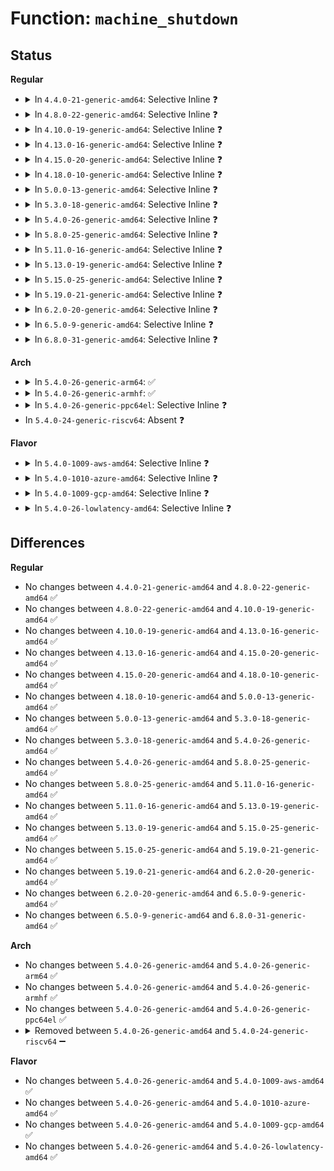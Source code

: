 # Function: <code>machine_shutdown</code>

## Status
<b>Regular</b>
<ul>
<li>
<details>
<summary>In <code>4.4.0-21-generic-amd64</code>: Selective Inline ❓</summary>

```c
void machine_shutdown()
```

```json
{
  "name": "machine_shutdown",
  "collision_type": "Unique Global",
  "inline_type": "Selective",
  "funcs": [
    {
      "addr": 18446744071579173423,
      "name": "machine_shutdown",
      "external": true,
      "loc": "arch/x86/kernel/reboot.c:733",
      "file": "arch/x86/kernel/reboot.c",
      "inline": "not declared, inlined",
      "caller_inline": [
        "arch/x86/kernel/reboot.c:native_machine_restart",
        "arch/x86/kernel/reboot.c:native_machine_power_off",
        "arch/x86/kernel/reboot.c:native_machine_halt"
      ],
      "caller_func": [
        "kernel/kexec_core.c:kernel_kexec"
      ]
    }
  ],
  "symbols": [
    {
      "addr": 18446744071579173984,
      "name": "machine_shutdown",
      "section": ".text",
      "bind": "STB_GLOBAL",
      "size": 17
    }
  ]
}
```
</details>
</li>
<li>
<details>
<summary>In <code>4.8.0-22-generic-amd64</code>: Selective Inline ❓</summary>

```c
void machine_shutdown()
```

```json
{
  "name": "machine_shutdown",
  "collision_type": "Unique Global",
  "inline_type": "Selective",
  "funcs": [
    {
      "addr": 18446744071579173949,
      "name": "machine_shutdown",
      "external": true,
      "loc": "arch/x86/kernel/reboot.c:763",
      "file": "arch/x86/kernel/reboot.c",
      "inline": "not declared, inlined",
      "caller_inline": [
        "arch/x86/kernel/reboot.c:native_machine_power_off",
        "arch/x86/kernel/reboot.c:native_machine_halt",
        "arch/x86/kernel/reboot.c:native_machine_restart"
      ],
      "caller_func": [
        "kernel/kexec_core.c:kernel_kexec"
      ]
    }
  ],
  "symbols": [
    {
      "addr": 18446744071579174368,
      "name": "machine_shutdown",
      "section": ".text",
      "bind": "STB_GLOBAL",
      "size": 17
    }
  ]
}
```
</details>
</li>
<li>
<details>
<summary>In <code>4.10.0-19-generic-amd64</code>: Selective Inline ❓</summary>

```c
void machine_shutdown()
```

```json
{
  "name": "machine_shutdown",
  "collision_type": "Unique Global",
  "inline_type": "Selective",
  "funcs": [
    {
      "addr": 18446744071579184301,
      "name": "machine_shutdown",
      "external": true,
      "loc": "arch/x86/kernel/reboot.c:763",
      "file": "arch/x86/kernel/reboot.c",
      "inline": "not declared, inlined",
      "caller_inline": [
        "arch/x86/kernel/reboot.c:native_machine_power_off",
        "arch/x86/kernel/reboot.c:native_machine_halt",
        "arch/x86/kernel/reboot.c:native_machine_restart"
      ],
      "caller_func": [
        "kernel/kexec_core.c:kernel_kexec"
      ]
    }
  ],
  "symbols": [
    {
      "addr": 18446744071579184720,
      "name": "machine_shutdown",
      "section": ".text",
      "bind": "STB_GLOBAL",
      "size": 17
    }
  ]
}
```
</details>
</li>
<li>
<details>
<summary>In <code>4.13.0-16-generic-amd64</code>: Selective Inline ❓</summary>

```c
void machine_shutdown()
```

```json
{
  "name": "machine_shutdown",
  "collision_type": "Unique Global",
  "inline_type": "Selective",
  "funcs": [
    {
      "addr": 18446744071579183023,
      "name": "machine_shutdown",
      "external": true,
      "loc": "arch/x86/kernel/reboot.c:781",
      "file": "arch/x86/kernel/reboot.c",
      "inline": "not declared, inlined",
      "caller_inline": [
        "arch/x86/kernel/reboot.c:native_machine_power_off",
        "arch/x86/kernel/reboot.c:native_machine_halt",
        "arch/x86/kernel/reboot.c:native_machine_restart"
      ],
      "caller_func": [
        "kernel/kexec_core.c:kernel_kexec"
      ]
    }
  ],
  "symbols": [
    {
      "addr": 18446744071579183456,
      "name": "machine_shutdown",
      "section": ".text",
      "bind": "STB_GLOBAL",
      "size": 17
    }
  ]
}
```
</details>
</li>
<li>
<details>
<summary>In <code>4.15.0-20-generic-amd64</code>: Selective Inline ❓</summary>

```c
void machine_shutdown()
```

```json
{
  "name": "machine_shutdown",
  "collision_type": "Unique Global",
  "inline_type": "Selective",
  "funcs": [
    {
      "addr": 18446744071579198271,
      "name": "machine_shutdown",
      "external": true,
      "loc": "arch/x86/kernel/reboot.c:785",
      "file": "arch/x86/kernel/reboot.c",
      "inline": "not declared, inlined",
      "caller_inline": [
        "arch/x86/kernel/reboot.c:native_machine_power_off",
        "arch/x86/kernel/reboot.c:native_machine_halt",
        "arch/x86/kernel/reboot.c:native_machine_restart"
      ],
      "caller_func": [
        "kernel/kexec_core.c:kernel_kexec"
      ]
    }
  ],
  "symbols": [
    {
      "addr": 18446744071579199040,
      "name": "machine_shutdown",
      "section": ".text",
      "bind": "STB_GLOBAL",
      "size": 23
    }
  ]
}
```
</details>
</li>
<li>
<details>
<summary>In <code>4.18.0-10-generic-amd64</code>: Selective Inline ❓</summary>

```c
void machine_shutdown()
```

```json
{
  "name": "machine_shutdown",
  "collision_type": "Unique Global",
  "inline_type": "Selective",
  "funcs": [
    {
      "addr": 18446744071579210144,
      "name": "machine_shutdown",
      "external": true,
      "loc": "arch/x86/kernel/reboot.c:786",
      "file": "arch/x86/kernel/reboot.c",
      "inline": "not declared, inlined",
      "caller_inline": [
        "arch/x86/kernel/reboot.c:native_machine_power_off",
        "arch/x86/kernel/reboot.c:native_machine_halt",
        "arch/x86/kernel/reboot.c:native_machine_restart"
      ],
      "caller_func": [
        "kernel/kexec_core.c:kernel_kexec"
      ]
    }
  ],
  "symbols": [
    {
      "addr": 18446744071579210816,
      "name": "machine_shutdown",
      "section": ".text",
      "bind": "STB_GLOBAL",
      "size": 23
    }
  ]
}
```
</details>
</li>
<li>
<details>
<summary>In <code>5.0.0-13-generic-amd64</code>: Selective Inline ❓</summary>

```c
void machine_shutdown()
```

```json
{
  "name": "machine_shutdown",
  "collision_type": "Unique Global",
  "inline_type": "Selective",
  "funcs": [
    {
      "addr": 18446744071579233776,
      "name": "machine_shutdown",
      "external": true,
      "loc": "arch/x86/kernel/reboot.c:786",
      "file": "arch/x86/kernel/reboot.c",
      "inline": "not declared, inlined",
      "caller_inline": [
        "arch/x86/kernel/reboot.c:native_machine_power_off",
        "arch/x86/kernel/reboot.c:native_machine_halt",
        "arch/x86/kernel/reboot.c:native_machine_restart"
      ],
      "caller_func": [
        "kernel/kexec_core.c:kernel_kexec"
      ]
    }
  ],
  "symbols": [
    {
      "addr": 18446744071579234544,
      "name": "machine_shutdown",
      "section": ".text",
      "bind": "STB_GLOBAL",
      "size": 23
    }
  ]
}
```
</details>
</li>
<li>
<details>
<summary>In <code>5.3.0-18-generic-amd64</code>: Selective Inline ❓</summary>

```c
void machine_shutdown()
```

```json
{
  "name": "machine_shutdown",
  "collision_type": "Unique Global",
  "inline_type": "Selective",
  "funcs": [
    {
      "addr": 18446744071579247168,
      "name": "machine_shutdown",
      "external": true,
      "loc": "arch/x86/kernel/reboot.c:807",
      "file": "arch/x86/kernel/reboot.c",
      "inline": "not declared, inlined",
      "caller_inline": [
        "arch/x86/kernel/reboot.c:native_machine_power_off",
        "arch/x86/kernel/reboot.c:native_machine_halt",
        "arch/x86/kernel/reboot.c:native_machine_restart"
      ],
      "caller_func": [
        "kernel/kexec_core.c:kernel_kexec"
      ]
    }
  ],
  "symbols": [
    {
      "addr": 18446744071579247872,
      "name": "machine_shutdown",
      "section": ".text",
      "bind": "STB_GLOBAL",
      "size": 23
    }
  ]
}
```
</details>
</li>
<li>
<details>
<summary>In <code>5.4.0-26-generic-amd64</code>: Selective Inline ❓</summary>

```c
void machine_shutdown()
```

```json
{
  "name": "machine_shutdown",
  "collision_type": "Unique Global",
  "inline_type": "Selective",
  "funcs": [
    {
      "addr": 18446744071579249360,
      "name": "machine_shutdown",
      "external": true,
      "loc": "arch/x86/kernel/reboot.c:807",
      "file": "arch/x86/kernel/reboot.c",
      "inline": "not declared, inlined",
      "caller_inline": [
        "arch/x86/kernel/reboot.c:native_machine_power_off",
        "arch/x86/kernel/reboot.c:native_machine_halt",
        "arch/x86/kernel/reboot.c:native_machine_restart"
      ],
      "caller_func": [
        "kernel/kexec_core.c:kernel_kexec"
      ]
    }
  ],
  "symbols": [
    {
      "addr": 18446744071579250032,
      "name": "machine_shutdown",
      "section": ".text",
      "bind": "STB_GLOBAL",
      "size": 23
    }
  ]
}
```
</details>
</li>
<li>
<details>
<summary>In <code>5.8.0-25-generic-amd64</code>: Selective Inline ❓</summary>

```c
void machine_shutdown()
```

```json
{
  "name": "machine_shutdown",
  "collision_type": "Unique Global",
  "inline_type": "Selective",
  "funcs": [
    {
      "addr": 18446744071579274128,
      "name": "machine_shutdown",
      "external": true,
      "loc": "arch/x86/kernel/reboot.c:815",
      "file": "arch/x86/kernel/reboot.c",
      "inline": "not declared, inlined",
      "caller_inline": [
        "arch/x86/kernel/reboot.c:native_machine_power_off",
        "arch/x86/kernel/reboot.c:native_machine_halt",
        "arch/x86/kernel/reboot.c:native_machine_restart"
      ],
      "caller_func": [
        "kernel/kexec_core.c:kernel_kexec"
      ]
    }
  ],
  "symbols": [
    {
      "addr": 18446744071579274736,
      "name": "machine_shutdown",
      "section": ".text",
      "bind": "STB_GLOBAL",
      "size": 23
    }
  ]
}
```
</details>
</li>
<li>
<details>
<summary>In <code>5.11.0-16-generic-amd64</code>: Selective Inline ❓</summary>

```c
void machine_shutdown()
```

```json
{
  "name": "machine_shutdown",
  "collision_type": "Unique Global",
  "inline_type": "Selective",
  "funcs": [
    {
      "addr": 18446744071579281392,
      "name": "machine_shutdown",
      "external": true,
      "loc": "arch/x86/kernel/reboot.c:814",
      "file": "arch/x86/kernel/reboot.c",
      "inline": "not declared, inlined",
      "caller_inline": [
        "arch/x86/kernel/reboot.c:native_machine_power_off",
        "arch/x86/kernel/reboot.c:native_machine_halt",
        "arch/x86/kernel/reboot.c:native_machine_restart"
      ],
      "caller_func": [
        "kernel/kexec_core.c:kernel_kexec"
      ]
    }
  ],
  "symbols": [
    {
      "addr": 18446744071579281984,
      "name": "machine_shutdown",
      "section": ".text",
      "bind": "STB_GLOBAL",
      "size": 23
    }
  ]
}
```
</details>
</li>
<li>
<details>
<summary>In <code>5.13.0-19-generic-amd64</code>: Selective Inline ❓</summary>

```c
void machine_shutdown()
```

```json
{
  "name": "machine_shutdown",
  "collision_type": "Unique Global",
  "inline_type": "Selective",
  "funcs": [
    {
      "addr": 18446744071579284160,
      "name": "machine_shutdown",
      "external": true,
      "loc": "arch/x86/kernel/reboot.c:814",
      "file": "arch/x86/kernel/reboot.c",
      "inline": "not declared, inlined",
      "caller_inline": [
        "arch/x86/kernel/reboot.c:native_machine_power_off",
        "arch/x86/kernel/reboot.c:native_machine_halt",
        "arch/x86/kernel/reboot.c:native_machine_restart"
      ],
      "caller_func": [
        "kernel/kexec_core.c:kernel_kexec"
      ]
    }
  ],
  "symbols": [
    {
      "addr": 18446744071579284752,
      "name": "machine_shutdown",
      "section": ".text",
      "bind": "STB_GLOBAL",
      "size": 23
    }
  ]
}
```
</details>
</li>
<li>
<details>
<summary>In <code>5.15.0-25-generic-amd64</code>: Selective Inline ❓</summary>

```c
void machine_shutdown()
```

```json
{
  "name": "machine_shutdown",
  "collision_type": "Unique Global",
  "inline_type": "Selective",
  "funcs": [
    {
      "addr": 18446744071579327952,
      "name": "machine_shutdown",
      "external": true,
      "loc": "arch/x86/kernel/reboot.c:807",
      "file": "arch/x86/kernel/reboot.c",
      "inline": "not declared, inlined",
      "caller_inline": [
        "arch/x86/kernel/reboot.c:native_machine_power_off",
        "arch/x86/kernel/reboot.c:native_machine_halt",
        "arch/x86/kernel/reboot.c:native_machine_restart"
      ],
      "caller_func": [
        "kernel/kexec_core.c:kernel_kexec"
      ]
    }
  ],
  "symbols": [
    {
      "addr": 18446744071579328512,
      "name": "machine_shutdown",
      "section": ".text",
      "bind": "STB_GLOBAL",
      "size": 23
    }
  ]
}
```
</details>
</li>
<li>
<details>
<summary>In <code>5.19.0-21-generic-amd64</code>: Selective Inline ❓</summary>

```c
void machine_shutdown()
```

```json
{
  "name": "machine_shutdown",
  "collision_type": "Unique Global",
  "inline_type": "Selective",
  "funcs": [
    {
      "addr": 18446744071579388885,
      "name": "machine_shutdown",
      "external": true,
      "loc": "arch/x86/kernel/reboot.c:807",
      "file": "arch/x86/kernel/reboot.c",
      "inline": "not declared, inlined",
      "caller_inline": [
        "arch/x86/kernel/reboot.c:native_machine_power_off",
        "arch/x86/kernel/reboot.c:native_machine_halt",
        "arch/x86/kernel/reboot.c:native_machine_restart"
      ],
      "caller_func": [
        "kernel/kexec_core.c:kernel_kexec"
      ]
    }
  ],
  "symbols": [
    {
      "addr": 18446744071579389232,
      "name": "machine_shutdown",
      "section": ".text",
      "bind": "STB_GLOBAL",
      "size": 29
    }
  ]
}
```
</details>
</li>
<li>
<details>
<summary>In <code>6.2.0-20-generic-amd64</code>: Selective Inline ❓</summary>

```c
void machine_shutdown()
```

```json
{
  "name": "machine_shutdown",
  "collision_type": "Unique Global",
  "inline_type": "Selective",
  "funcs": [
    {
      "addr": 18446744071579466725,
      "name": "machine_shutdown",
      "external": true,
      "loc": "arch/x86/kernel/reboot.c:803",
      "file": "arch/x86/kernel/reboot.c",
      "inline": "not declared, inlined",
      "caller_inline": [
        "arch/x86/kernel/reboot.c:native_machine_power_off",
        "arch/x86/kernel/reboot.c:native_machine_halt",
        "arch/x86/kernel/reboot.c:native_machine_restart"
      ],
      "caller_func": [
        "kernel/kexec_core.c:kernel_kexec"
      ]
    }
  ],
  "symbols": [
    {
      "addr": 18446744071579467616,
      "name": "machine_shutdown",
      "section": ".text",
      "bind": "STB_GLOBAL",
      "size": 29
    }
  ]
}
```
</details>
</li>
<li>
<details>
<summary>In <code>6.5.0-9-generic-amd64</code>: Selective Inline ❓</summary>

```c
void machine_shutdown()
```

```json
{
  "name": "machine_shutdown",
  "collision_type": "Unique Global",
  "inline_type": "Selective",
  "funcs": [
    {
      "addr": 18446744071579479173,
      "name": "machine_shutdown",
      "external": true,
      "loc": "arch/x86/kernel/reboot.c:803",
      "file": "arch/x86/kernel/reboot.c",
      "inline": "not declared, inlined",
      "caller_inline": [
        "arch/x86/kernel/reboot.c:native_machine_power_off",
        "arch/x86/kernel/reboot.c:native_machine_halt",
        "arch/x86/kernel/reboot.c:native_machine_restart"
      ],
      "caller_func": [
        "kernel/kexec_core.c:kernel_kexec"
      ]
    }
  ],
  "symbols": [
    {
      "addr": 18446744071579480064,
      "name": "machine_shutdown",
      "section": ".text",
      "bind": "STB_GLOBAL",
      "size": 29
    }
  ]
}
```
</details>
</li>
<li>
<details>
<summary>In <code>6.8.0-31-generic-amd64</code>: Selective Inline ❓</summary>

```c
void machine_shutdown()
```

```json
{
  "name": "machine_shutdown",
  "collision_type": "Unique Global",
  "inline_type": "Selective",
  "funcs": [
    {
      "addr": 18446744071579510117,
      "name": "machine_shutdown",
      "external": true,
      "loc": "arch/x86/kernel/reboot.c:848",
      "file": "arch/x86/kernel/reboot.c",
      "inline": "not declared, inlined",
      "caller_inline": [
        "arch/x86/kernel/reboot.c:native_machine_power_off",
        "arch/x86/kernel/reboot.c:native_machine_halt",
        "arch/x86/kernel/reboot.c:native_machine_restart"
      ],
      "caller_func": [
        "kernel/kexec_core.c:kernel_kexec"
      ]
    }
  ],
  "symbols": [
    {
      "addr": 18446744071579510528,
      "name": "machine_shutdown",
      "section": ".text",
      "bind": "STB_GLOBAL",
      "size": 29
    }
  ]
}
```
</details>
</li>
</ul>
<b>Arch</b>
<ul>
<li>
<details>
<summary>In <code>5.4.0-26-generic-arm64</code>: ✅</summary>

```c
void machine_shutdown()
```

```json
{
  "name": "machine_shutdown",
  "collision_type": "Unique Global",
  "inline_type": "No",
  "funcs": [
    {
      "addr": 18446603336490192888,
      "name": "machine_shutdown",
      "external": true,
      "loc": "arch/arm64/kernel/process.c:146",
      "file": "arch/arm64/kernel/process.c",
      "inline": "seen, unknown",
      "caller_inline": [],
      "caller_func": [
        "kernel/kexec_core.c:kernel_kexec"
      ]
    }
  ],
  "symbols": [
    {
      "addr": 18446603336490192888,
      "name": "machine_shutdown",
      "section": ".text",
      "bind": "STB_GLOBAL",
      "size": 32
    }
  ]
}
```
</details>
</li>
<li>
<details>
<summary>In <code>5.4.0-26-generic-armhf</code>: ✅</summary>

```c
void machine_shutdown()
```

```json
{
  "name": "machine_shutdown",
  "collision_type": "Unique Global",
  "inline_type": "No",
  "funcs": [
    {
      "addr": 3224425212,
      "name": "machine_shutdown",
      "external": true,
      "loc": "arch/arm/kernel/reboot.c:93",
      "file": "arch/arm/kernel/reboot.c",
      "inline": "seen, unknown",
      "caller_inline": [],
      "caller_func": [
        "kernel/kexec_core.c:kernel_kexec"
      ]
    }
  ],
  "symbols": [
    {
      "addr": 3224425212,
      "name": "machine_shutdown",
      "section": ".text",
      "bind": "STB_GLOBAL",
      "size": 32
    }
  ]
}
```
</details>
</li>
<li>
<details>
<summary>In <code>5.4.0-26-generic-ppc64el</code>: Selective Inline ❓</summary>

```c
void machine_shutdown()
```

```json
{
  "name": "machine_shutdown",
  "collision_type": "Unique Global",
  "inline_type": "Selective",
  "funcs": [
    {
      "addr": 13835058055282360732,
      "name": "machine_shutdown",
      "external": true,
      "loc": "arch/powerpc/kernel/setup-common.c:133",
      "file": "arch/powerpc/kernel/setup-common.c",
      "inline": "not declared, inlined",
      "caller_inline": [
        "arch/powerpc/kernel/setup-common.c:machine_halt",
        "arch/powerpc/kernel/setup-common.c:machine_power_off",
        "arch/powerpc/kernel/setup-common.c:machine_restart"
      ],
      "caller_func": [
        "kernel/kexec_core.c:kernel_kexec"
      ]
    }
  ],
  "symbols": [
    {
      "addr": 13835058055282360432,
      "name": "machine_shutdown",
      "section": ".text",
      "bind": "STB_GLOBAL",
      "size": 84
    }
  ]
}
```
</details>
</li>
<li>
In <code>5.4.0-24-generic-riscv64</code>: Absent ❓
</li>
</ul>
<b>Flavor</b>
<ul>
<li>
<details>
<summary>In <code>5.4.0-1009-aws-amd64</code>: Selective Inline ❓</summary>

```c
void machine_shutdown()
```

```json
{
  "name": "machine_shutdown",
  "collision_type": "Unique Global",
  "inline_type": "Selective",
  "funcs": [
    {
      "addr": 18446744071579248064,
      "name": "machine_shutdown",
      "external": true,
      "loc": "arch/x86/kernel/reboot.c:807",
      "file": "arch/x86/kernel/reboot.c",
      "inline": "not declared, inlined",
      "caller_inline": [
        "arch/x86/kernel/reboot.c:native_machine_power_off",
        "arch/x86/kernel/reboot.c:native_machine_halt",
        "arch/x86/kernel/reboot.c:native_machine_restart"
      ],
      "caller_func": [
        "kernel/kexec_core.c:kernel_kexec"
      ]
    }
  ],
  "symbols": [
    {
      "addr": 18446744071579248736,
      "name": "machine_shutdown",
      "section": ".text",
      "bind": "STB_GLOBAL",
      "size": 23
    }
  ]
}
```
</details>
</li>
<li>
<details>
<summary>In <code>5.4.0-1010-azure-amd64</code>: Selective Inline ❓</summary>

```c
void machine_shutdown()
```

```json
{
  "name": "machine_shutdown",
  "collision_type": "Unique Global",
  "inline_type": "Selective",
  "funcs": [
    {
      "addr": 18446744071579183728,
      "name": "machine_shutdown",
      "external": true,
      "loc": "arch/x86/kernel/reboot.c:807",
      "file": "arch/x86/kernel/reboot.c",
      "inline": "not declared, inlined",
      "caller_inline": [
        "arch/x86/kernel/reboot.c:native_machine_power_off",
        "arch/x86/kernel/reboot.c:native_machine_halt",
        "arch/x86/kernel/reboot.c:native_machine_restart"
      ],
      "caller_func": [
        "kernel/kexec_core.c:kernel_kexec"
      ]
    }
  ],
  "symbols": [
    {
      "addr": 18446744071579184192,
      "name": "machine_shutdown",
      "section": ".text",
      "bind": "STB_GLOBAL",
      "size": 23
    }
  ]
}
```
</details>
</li>
<li>
<details>
<summary>In <code>5.4.0-1009-gcp-amd64</code>: Selective Inline ❓</summary>

```c
void machine_shutdown()
```

```json
{
  "name": "machine_shutdown",
  "collision_type": "Unique Global",
  "inline_type": "Selective",
  "funcs": [
    {
      "addr": 18446744071579249264,
      "name": "machine_shutdown",
      "external": true,
      "loc": "arch/x86/kernel/reboot.c:807",
      "file": "arch/x86/kernel/reboot.c",
      "inline": "not declared, inlined",
      "caller_inline": [
        "arch/x86/kernel/reboot.c:native_machine_power_off",
        "arch/x86/kernel/reboot.c:native_machine_halt",
        "arch/x86/kernel/reboot.c:native_machine_restart"
      ],
      "caller_func": [
        "kernel/kexec_core.c:kernel_kexec"
      ]
    }
  ],
  "symbols": [
    {
      "addr": 18446744071579249936,
      "name": "machine_shutdown",
      "section": ".text",
      "bind": "STB_GLOBAL",
      "size": 23
    }
  ]
}
```
</details>
</li>
<li>
<details>
<summary>In <code>5.4.0-26-lowlatency-amd64</code>: Selective Inline ❓</summary>

```c
void machine_shutdown()
```

```json
{
  "name": "machine_shutdown",
  "collision_type": "Unique Global",
  "inline_type": "Selective",
  "funcs": [
    {
      "addr": 18446744071579254832,
      "name": "machine_shutdown",
      "external": true,
      "loc": "arch/x86/kernel/reboot.c:807",
      "file": "arch/x86/kernel/reboot.c",
      "inline": "not declared, inlined",
      "caller_inline": [
        "arch/x86/kernel/reboot.c:native_machine_power_off",
        "arch/x86/kernel/reboot.c:native_machine_halt",
        "arch/x86/kernel/reboot.c:native_machine_restart"
      ],
      "caller_func": [
        "kernel/kexec_core.c:kernel_kexec"
      ]
    }
  ],
  "symbols": [
    {
      "addr": 18446744071579255504,
      "name": "machine_shutdown",
      "section": ".text",
      "bind": "STB_GLOBAL",
      "size": 23
    }
  ]
}
```
</details>
</li>
</ul>

## Differences
<b>Regular</b>
<ul>
<li>
No changes between <code>4.4.0-21-generic-amd64</code> and <code>4.8.0-22-generic-amd64</code> ✅
</li>
<li>
No changes between <code>4.8.0-22-generic-amd64</code> and <code>4.10.0-19-generic-amd64</code> ✅
</li>
<li>
No changes between <code>4.10.0-19-generic-amd64</code> and <code>4.13.0-16-generic-amd64</code> ✅
</li>
<li>
No changes between <code>4.13.0-16-generic-amd64</code> and <code>4.15.0-20-generic-amd64</code> ✅
</li>
<li>
No changes between <code>4.15.0-20-generic-amd64</code> and <code>4.18.0-10-generic-amd64</code> ✅
</li>
<li>
No changes between <code>4.18.0-10-generic-amd64</code> and <code>5.0.0-13-generic-amd64</code> ✅
</li>
<li>
No changes between <code>5.0.0-13-generic-amd64</code> and <code>5.3.0-18-generic-amd64</code> ✅
</li>
<li>
No changes between <code>5.3.0-18-generic-amd64</code> and <code>5.4.0-26-generic-amd64</code> ✅
</li>
<li>
No changes between <code>5.4.0-26-generic-amd64</code> and <code>5.8.0-25-generic-amd64</code> ✅
</li>
<li>
No changes between <code>5.8.0-25-generic-amd64</code> and <code>5.11.0-16-generic-amd64</code> ✅
</li>
<li>
No changes between <code>5.11.0-16-generic-amd64</code> and <code>5.13.0-19-generic-amd64</code> ✅
</li>
<li>
No changes between <code>5.13.0-19-generic-amd64</code> and <code>5.15.0-25-generic-amd64</code> ✅
</li>
<li>
No changes between <code>5.15.0-25-generic-amd64</code> and <code>5.19.0-21-generic-amd64</code> ✅
</li>
<li>
No changes between <code>5.19.0-21-generic-amd64</code> and <code>6.2.0-20-generic-amd64</code> ✅
</li>
<li>
No changes between <code>6.2.0-20-generic-amd64</code> and <code>6.5.0-9-generic-amd64</code> ✅
</li>
<li>
No changes between <code>6.5.0-9-generic-amd64</code> and <code>6.8.0-31-generic-amd64</code> ✅
</li>
</ul>
<b>Arch</b>
<ul>
<li>
No changes between <code>5.4.0-26-generic-amd64</code> and <code>5.4.0-26-generic-arm64</code> ✅
</li>
<li>
No changes between <code>5.4.0-26-generic-amd64</code> and <code>5.4.0-26-generic-armhf</code> ✅
</li>
<li>
No changes between <code>5.4.0-26-generic-amd64</code> and <code>5.4.0-26-generic-ppc64el</code> ✅
</li>
<li>
<details>
<summary>Removed between <code>5.4.0-26-generic-amd64</code> and <code>5.4.0-24-generic-riscv64</code> ➖</summary>

```c
void machine_shutdown()
```
</details>
</li>
</ul>
<b>Flavor</b>
<ul>
<li>
No changes between <code>5.4.0-26-generic-amd64</code> and <code>5.4.0-1009-aws-amd64</code> ✅
</li>
<li>
No changes between <code>5.4.0-26-generic-amd64</code> and <code>5.4.0-1010-azure-amd64</code> ✅
</li>
<li>
No changes between <code>5.4.0-26-generic-amd64</code> and <code>5.4.0-1009-gcp-amd64</code> ✅
</li>
<li>
No changes between <code>5.4.0-26-generic-amd64</code> and <code>5.4.0-26-lowlatency-amd64</code> ✅
</li>
</ul>
